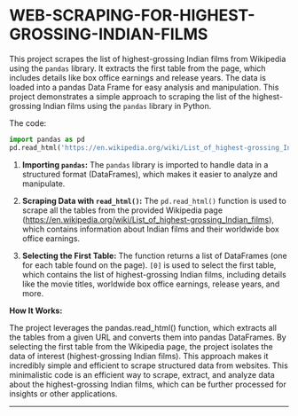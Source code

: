 # WEB-SCRAPING-FOR-HIGHEST-GROSSING-INDIAN-FILMS
This project scrapes the list of highest-grossing Indian films from Wikipedia using the `pandas` library. It extracts the first table from the page, which includes details like box office earnings and release years. The data is loaded into a pandas Data Frame for easy analysis and manipulation. This project demonstrates a simple approach to scraping the list of the highest-grossing Indian films using the `pandas` library in Python. 

The code:

```python
import pandas as pd
pd.read_html('https://en.wikipedia.org/wiki/List_of_highest-grossing_Indian_films')[0]
```

1. **Importing `pandas`:** The `pandas` library is imported to handle data in a structured format (DataFrames), which makes it easier to analyze and manipulate.
   
2. **Scraping Data with `read_html()`:** The `pd.read_html()` function is used to scrape all the tables from the provided Wikipedia page (https://en.wikipedia.org/wiki/List_of_highest-grossing_Indian_films), which contains information about Indian films and their worldwide box office earnings.

3. **Selecting the First Table:** The function returns a list of DataFrames (one for each table found on the page). `[0]` is used to select the first table, which contains the list of highest-grossing Indian films, including details like the movie titles, worldwide box office earnings, release years, and more.

**How It Works:**

The project leverages the pandas.read_html() function, which extracts all the tables from a given URL and converts them into pandas DataFrames. By selecting the first table from the Wikipedia page, the project isolates the data of interest (highest-grossing Indian films). This approach makes it incredibly simple and efficient to scrape structured data from websites. This minimalistic code is an efficient way to scrape, extract, and analyze data about the highest-grossing Indian films, which can be further processed for insights or other applications.

---
